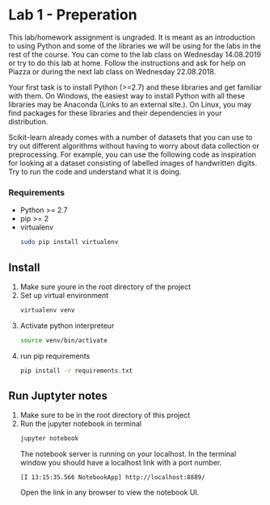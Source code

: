 # Lab 1 - Preperation

This lab/homework assignment is ungraded. It is meant as an introduction to using Python and some of the libraries we 
will be using for the labs in the rest of the course. You can come to the lab class on Wednesday 14.08.2019 or try to 
do this lab at home. Follow the instructions and ask for help on Piazza or during the next lab class on Wednesday 22.08.2018.

Your first task is to install Python (>=2.7) and these libraries and get familiar with them. On Windows, the easiest way 
to install Python with all these libraries may be Anaconda (Links to an external site.). On Linux, you may find packages 
for these libraries and their dependencies in your distribution.

Scikit-learn already comes with a number of datasets that you can use to try out different algorithms without having to
worry about data collection or preprocessing. For example, you can use the following code as inspiration for looking 
at a dataset consisting of labelled images of handwritten digits. Try to run the code and understand what it is doing.

### Requirements

* Python >= 2.7
* pip >= 2
* virtualenv
    ```bash
    sudo pip install virtualenv
    ```


## Install

1. Make sure youre in the root directory of the project
2. Set up virtual environment
    ```bash
    virtualenv venv
    ```
4. Activate python interpreteur
    ```bash
    source venv/bin/activate
    ```
3. run pip requirements
    ```bash
    pip install -r requirements.txt
    ```

## Run Juptyter notes

1. Make sure to be in the root directory of this project
2. Run the jupyter notebook in terminal
    ```bash
    jupyter notebook
    ```
    The notebook server is running on your localhost. In the terminal window you should have a localhost link with a port number.
    ```
    [I 13:15:35.566 NotebookApp] http://localhost:8889/

    ```
    Open the link in any browser to view the notebook UI. 

